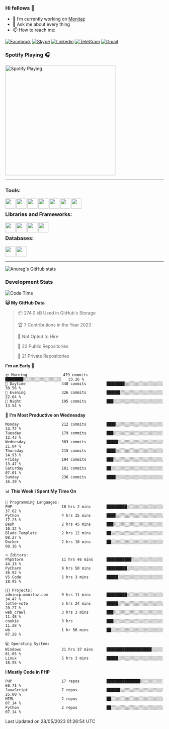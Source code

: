 ### Hi fellows 👋
- 🔭 I’m currently working on [Monitaz](https://monitaz.com/)
- 💬 Ask me about every thing
- 📫 How to reach me:

[![Facebook](https://img.shields.io/badge/Facebook-0000FF?logo=facebook&logoColor=white)](https://www.facebook.com/le.dat155)
[![Skype](https://img.shields.io/badge/Skype-blue?logo=skype&logoColor=white)](https://join.skype.com/invite/lr2sd8ZndbWr)
[![Linkedin](https://img.shields.io/badge/LinkedIn-0A66C2?logo=linkedin)](https://www.linkedin.com/in/ti%E1%BA%BFn-%C4%91%E1%BA%A1t-l%C3%AA-ba267a232/)
[![TeleGram](https://img.shields.io/badge/telegram-EF0EFF?logo=telegram)](https://t.me/subibi1505)
[![Gmail](https://img.shields.io/badge/Gmail-green?logo=gmail)](mailto:tiendat15599.dev@gmail.com)

### Spotify Playing 🎧
[<img src="https://novatorem.vercel.app/api/spotify" alt="Spotify Playing" width="350" />](https://open.spotify.com/user/21wi7t5t4zyugx5mgetrdo7xa)

---

### Tools:
<img align='left' height="32" width="32" src="https://upload.wikimedia.org/wikipedia/commons/thumb/c/c9/PhpStorm_Icon.svg/2048px-PhpStorm_Icon.svg.png">
<img align='left' height="32" width="32" src="https://upload.wikimedia.org/wikipedia/commons/thumb/1/1d/PyCharm_Icon.svg/1200px-PyCharm_Icon.svg.png">
<img align='left' height="32" width="32" src="https://cdn2.iconfinder.com/data/icons/pack1-baco-flurry-icons-style/512/XAMPP.png">
<img align='left' height="32" width="32" src="https://www.docker.com/wp-content/uploads/2022/03/vertical-logo-monochromatic.png">
<img align='left' height="32" width="32" src="https://www.mamp.info/images/icons/mamp-pro.png">
<img align='left' height="32" width="32" src="https://www.puttygen.com/wp-content/uploads/2019/05/Termius.png">
<img align='left' height="32" width="32" src="https://1475031.s21i.faiusr.com/4/1/ABUIABAEGAAg3dWc8AUoq7a8hAIwgAg4gAg.png">
<br>

### Libraries and Frameworks:
<img align='left' height="32" width="32" src="https://i0.wp.com/phocode.com/wp-content/uploads/2019/11/scrapyLogo.png?fit=300%2C300&ssl=1&w=640">
<img align='left' height="32" width="32" src="https://upload.wikimedia.org/wikipedia/commons/thumb/9/9a/Laravel.svg/985px-Laravel.svg.png">
<img align='left' height="32" width="32" src="https://cdn.worldvectorlogo.com/logos/codeigniter.svg">
<img align='left' height="32" width="32" src="https://upload.wikimedia.org/wikipedia/commons/thumb/e/ea/Zend-framework.svg/2560px-Zend-framework.svg.png">
<br>

### Databases:
<img align='left' height="32" width="32" src="https://download.logo.wine/logo/MySQL/MySQL-Logo.wine.png">
<img align='left' height="32" width="32" src="https://seeklogo.com/images/E/elasticsearch-logo-C75C4578EC-seeklogo.com.png">

<br>
<br>

---
![Anurag's GitHub stats](https://github-readme-stats.vercel.app/api?username=tiendat15599&show_icons=true&theme=tokyonight)
### Development Stats


<!--START_SECTION:waka-->
![Code Time](http://img.shields.io/badge/Code%20Time-30%20hrs%2013%20mins-blue)

**🐱 My GitHub Data** 

> 📦 274.0 kB Used in GitHub's Storage 
 > 
> 🏆 7 Contributions in the Year 2023
 > 
> 🚫 Not Opted to Hire
 > 
> 📜 22 Public Repositories 
 > 
> 🔑 21 Private Repositories 
 > 
**I'm an Early 🐤** 

```text
🌞 Morning                479 commits         ████████░░░░░░░░░░░░░░░░░   33.26 % 
🌆 Daytime                440 commits         ████████░░░░░░░░░░░░░░░░░   30.56 % 
🌃 Evening                326 commits         ██████░░░░░░░░░░░░░░░░░░░   22.64 % 
🌙 Night                  195 commits         ███░░░░░░░░░░░░░░░░░░░░░░   13.54 % 
```
📅 **I'm Most Productive on Wednesday** 

```text
Monday                   212 commits         ████░░░░░░░░░░░░░░░░░░░░░   14.72 % 
Tuesday                  179 commits         ███░░░░░░░░░░░░░░░░░░░░░░   12.43 % 
Wednesday                303 commits         █████░░░░░░░░░░░░░░░░░░░░   21.04 % 
Thursday                 215 commits         ████░░░░░░░░░░░░░░░░░░░░░   14.93 % 
Friday                   194 commits         ███░░░░░░░░░░░░░░░░░░░░░░   13.47 % 
Saturday                 101 commits         ██░░░░░░░░░░░░░░░░░░░░░░░   07.01 % 
Sunday                   236 commits         ████░░░░░░░░░░░░░░░░░░░░░   16.39 % 
```


📊 **This Week I Spent My Time On** 

```text
💬 Programming Languages: 
PHP                      10 hrs 2 mins       █████████░░░░░░░░░░░░░░░░   37.62 % 
Python                   4 hrs 35 mins       ████░░░░░░░░░░░░░░░░░░░░░   17.23 % 
Bash                     2 hrs 45 mins       ███░░░░░░░░░░░░░░░░░░░░░░   10.32 % 
Blade Template           2 hrs 12 mins       ██░░░░░░░░░░░░░░░░░░░░░░░   08.27 % 
Docker                   2 hrs 10 mins       ██░░░░░░░░░░░░░░░░░░░░░░░   08.16 % 

🔥 Editors: 
PhpStorm                 11 hrs 46 mins      ███████████░░░░░░░░░░░░░░   44.13 % 
PyCharm                  9 hrs 50 mins       █████████░░░░░░░░░░░░░░░░   36.92 % 
VS Code                  5 hrs 3 mins        █████░░░░░░░░░░░░░░░░░░░░   18.95 % 

🐱‍💻 Projects: 
admincp.monitaz.com      9 hrs 11 mins       █████████░░░░░░░░░░░░░░░░   34.47 % 
lotte-vote               5 hrs 24 mins       █████░░░░░░░░░░░░░░░░░░░░   20.27 % 
web_crawl                3 hrs 3 mins        ███░░░░░░░░░░░░░░░░░░░░░░   11.48 % 
cookie                   3 hrs               ███░░░░░░░░░░░░░░░░░░░░░░   11.28 % 
wb                       1 hr 56 mins        ██░░░░░░░░░░░░░░░░░░░░░░░   07.28 % 

💻 Operating System: 
Windows                  21 hrs 37 mins      ████████████████████░░░░░   81.05 % 
Linux                    5 hrs 3 mins        █████░░░░░░░░░░░░░░░░░░░░   18.95 % 
```

**I Mostly Code in PHP** 

```text
PHP                      17 repos            ███████████████░░░░░░░░░░   60.71 % 
JavaScript               7 repos             ██████░░░░░░░░░░░░░░░░░░░   25.00 % 
HTML                     2 repos             ██░░░░░░░░░░░░░░░░░░░░░░░   07.14 % 
Python                   2 repos             ██░░░░░░░░░░░░░░░░░░░░░░░   07.14 % 
```




 Last Updated on 28/05/2023 01:26:54 UTC
<!--END_SECTION:waka-->
